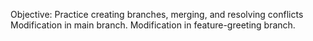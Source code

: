 Objective: Practice creating branches, merging, and resolving conflicts Modification in main branch.                                                    Modification in feature-greeting branch.
